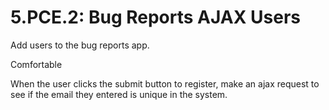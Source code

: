# 5.PCE.2: Bug Reports AJAX Users

Add users to the bug reports app.

Comfortable

When the user clicks the submit button to register, make an ajax request to see if the email they entered is unique in the system.



